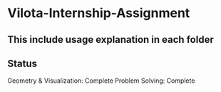 
# Vilota-Internship-Assignment
## This include usage explanation in each folder

## Status
Geometry & Visualization: Complete
Problem Solving: Complete